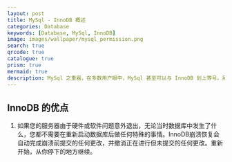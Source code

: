 ```yaml
---
layout: post
title: MySql - InnoDB 概述
categories: Database
keywords: [Database, MySql, InnoDB]
image: images/wallpaper/mysql_permission.png
search: true
qrcode: true
catalogue: true
prism: true
mermaid: true
description: MySql 之重器，在多数用户眼中，MySql 甚至可以与 InnoDB 划上等号。虽然 InnoDB 不是 MySql 的全部，但这已经不重要了。
---
```


## InnoDB 的优点

1. 如果您的服务器由于硬件或软件问题意外退出，无论当时数据库中发生了什么，您都不需要在重新启动数据库后做任何特殊的事情。InnoDB崩溃恢复会自动完成崩溃前提交的任何更改，并撤消正在进行但未提交的任何更改。重新开始，从你停下的地方继续。
